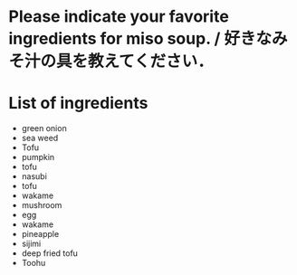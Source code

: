 # Please indicate your favorite ingredients for miso soup. / 好きなみそ汁の具を教えてください．

# List of ingredients
- green onion
- sea weed
- Tofu
- pumpkin
- tofu
- nasubi
- tofu
- wakame
- mushroom
- egg
- wakame
- pineapple
- sijimi
- deep fried tofu
- Toohu

